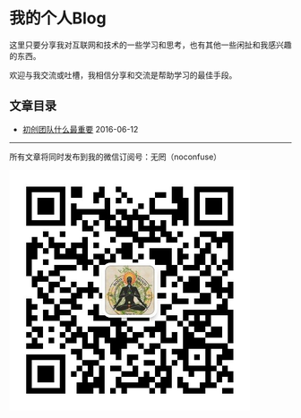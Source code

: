 # 我的个人Blog

这里只要分享我对互联网和技术的一些学习和思考，也有其他一些闲扯和我感兴趣的东西。

欢迎与我交流或吐槽，我相信分享和交流是帮助学习的最佳手段。

## 文章目录

* [初创团队什么最重要](../../issues/2) 2016-06-12

---

所有文章将同时发布到我的微信订阅号：无罔（noconfuse）

![无罔](https://raw.githubusercontent.com/angryz/my-blog/master/noconfuse.jpg)
